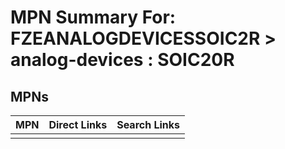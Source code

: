 



# MPN Summary For: FZEANALOGDEVICESSOIC2R > analog-devices : SOIC20R

## MPNs
  

|MPN|Direct Links|Search Links|
| :--- | :--- | :--- |
||||
